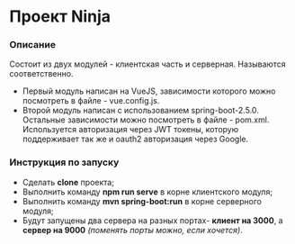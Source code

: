 Проект Ninja
=============================

### Описание

Состоит из двух модулей - клиентская часть и серверная. Называются соответственно.

- Первый модуль написан на VueJS, зависимости которого можно посмотреть в файле - vue.config.js.
- Второй модуль написан с использованием spring-boot-2.5.0. Остальные зависимости можно посмотреть в
  файле - pom.xml. Используется авторизация через JWT токены, которую поддерживает так же и oauth2
  авторизация через Google.

### Инструкция по запуску

- Сделать **clone** проекта;
- Выполнить команду **npm run serve** в корне клиентского модуля;
- Выполнить команду **mvn spring-boot:run** в корне серверного модуля;
- Будут запущены два сервера на разных портах- **клиент на 3000**, а **сервер на 9000** *(поменять
  порты можно, если хочется)*.
